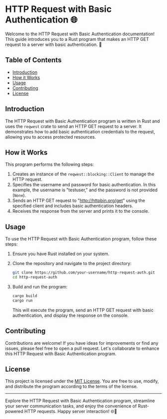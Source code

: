 # HTTP Request with Basic Authentication 🌐

Welcome to the HTTP Request with Basic Authentication documentation! This guide introduces you to a Rust program that makes an HTTP GET request to a server with basic authentication. 🚀

## Table of Contents

- [Introduction](#introduction)
- [How it Works](#how-it-works)
- [Usage](#usage)
- [Contributing](#contributing)
- [License](#license)

## Introduction

The HTTP Request with Basic Authentication program is written in Rust and uses the `reqwest` crate to send an HTTP GET request to a server. It demonstrates how to add basic authentication credentials to the request, allowing you to access protected resources.

## How it Works

This program performs the following steps:

1. Creates an instance of the `reqwest::blocking::Client` to manage the HTTP request.
2. Specifies the username and password for basic authentication. In this example, the username is "testuser," and the password is not provided (`None`).
3. Sends an HTTP GET request to "http://httpbin.org/get" using the specified client and includes basic authentication headers.
4. Receives the response from the server and prints it to the console.

## Usage

To use the HTTP Request with Basic Authentication program, follow these steps:

1. Ensure you have Rust installed on your system.

2. Clone the repository and navigate to the project directory:

   ```bash
   git clone https://github.com/your-username/http-request-auth.git
   cd http-request-auth
   ```

3. Build and run the program:

   ```bash
   cargo build
   cargo run
   ```

   This will execute the program, send an HTTP GET request with basic authentication, and display the response on the console.

## Contributing

Contributions are welcome! If you have ideas for improvements or find any issues, please feel free to open a pull request. Let's collaborate to enhance this HTTP Request with Basic Authentication program.

## License

This project is licensed under the [MIT License](LICENSE). You are free to use, modify, and distribute the program according to the terms of the license.

---

Explore the HTTP Request with Basic Authentication program, streamline your server communication tasks, and enjoy the convenience of Rust-powered HTTP requests. Happy server interaction! 🌐🔐
